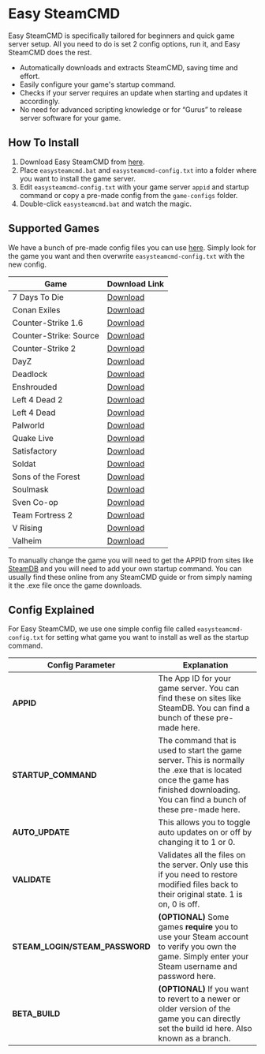 # Easy SteamCMD

Easy SteamCMD is specifically tailored for beginners and quick game server setup. All you need to do is set 2 config options, run it, and Easy SteamCMD does the rest.

- Automatically downloads and extracts SteamCMD, saving time and effort.
- Easily configure your game's startup command.
- Checks if your server requires an update when starting and updates it accordingly.
- No need for advanced scripting knowledge or for “Gurus” to release server software for your game.

## How To Install

1. Download Easy SteamCMD from [here](https://github.com/ghostcap-gaming/easy-steamcmd/archive/refs/heads/main.zip).
2. Place `easysteamcmd.bat` and `easysteamcmd-config.txt` into a folder where you want to install the game server.
3. Edit `easysteamcmd-config.txt` with your game server `appid` and startup command or copy a pre-made config from the `game-configs` folder.
4. Double-click `easysteamcmd.bat` and watch the magic.

## Supported Games
We have a bunch of pre-made config files you can use [here](https://github.com/ghostcap-gaming/easy-steamcmd/tree/main/game-configs). Simply look for the game you want and then overwrite `easysteamcmd-config.txt` with the new config. 

| Game                | Download Link         |
|---------------------|-----------------------|
| 7 Days To Die        | [Download](https://github.com/ghostcap-gaming/easy-steamcmd/blob/main/game-configs/7-days-to-die/)         |
| Conan Exiles        | [Download](https://github.com/ghostcap-gaming/easy-steamcmd/blob/main/game-configs/conan-exiles/)         |
| Counter-Strike 1.6 | [Download](https://github.com/ghostcap-gaming/easy-steamcmd/tree/main/game-configs/counter-strike-1-6)         |
| Counter-Strike: Source | [Download](https://github.com/ghostcap-gaming/easy-steamcmd/tree/main/game-configs/counter-strike-source)         |
| Counter-Strike 2 | [Download](https://github.com/ghostcap-gaming/easy-steamcmd/tree/main/game-configs/counter-strike-2)         |
| DayZ | [Download](https://github.com/ghostcap-gaming/easy-steamcmd/tree/main/game-configs/dayz)         |
| Deadlock | [Download](https://github.com/ghostcap-gaming/easy-steamcmd/tree/main/game-configs/deadlock)         |
| Enshrouded          | [Download](https://github.com/ghostcap-gaming/easy-steamcmd/tree/main/game-configs/enshrouded)         |
| Left 4 Dead 2       | [Download](https://github.com/ghostcap-gaming/easy-steamcmd/tree/main/game-configs/left-4-dead-2)         |
| Left 4 Dead         | [Download](https://github.com/ghostcap-gaming/easy-steamcmd/tree/main/game-configs/left-4-dead)         |
| Palworld            | [Download](https://github.com/ghostcap-gaming/easy-steamcmd/tree/main/game-configs/palworld)         |
| Quake Live            | [Download](https://github.com/ghostcap-gaming/easy-steamcmd/tree/main/game-configs/quake-live)         |
| Satisfactory            | [Download](https://github.com/ghostcap-gaming/easy-steamcmd/tree/main/game-configs/satisfactory)         |
| Soldat            | [Download](https://github.com/ghostcap-gaming/easy-steamcmd/tree/main/game-configs/soldat)         |
| Sons of the Forest            | [Download](https://github.com/ghostcap-gaming/easy-steamcmd/tree/main/game-configs/sons-of-the-forest)         |
| Soulmask            | [Download](https://github.com/ghostcap-gaming/easy-steamcmd/tree/main/game-configs/soulmask)         |
| Sven Co-op          | [Download](https://github.com/ghostcap-gaming/easy-steamcmd/tree/main/game-configs/sven-co-op)         |
| Team Fortress 2          | [Download](https://github.com/ghostcap-gaming/easy-steamcmd/tree/main/game-configs/team-fortress-2)         |
| V Rising            | [Download](https://github.com/ghostcap-gaming/easy-steamcmd/tree/main/game-configs/v-rising)         |
| Valheim             | [Download](https://github.com/ghostcap-gaming/easy-steamcmd/tree/main/game-configs/valheim)         |

To manually change the game you will need to get the APPID from sites like [SteamDB](https://steamdb.info/) and you will need to add your own startup command. You can usually find these online from any SteamCMD guide or from simply naming it the .exe file once the game downloads.

## Config Explained

For Easy SteamCMD, we use one simple config file called `easysteamcmd-config.txt` for setting what game you want to install as well as the startup command.

| Config Parameter    | Explanation                                                                                           |
|---------------------|-------------------------------------------------------------------------------------------------------|
| **APPID**           | The App ID for your game server. You can find these on sites like SteamDB. You can find a bunch of these pre-made here. |
| **STARTUP_COMMAND** | The command that is used to start the game server. This is normally the .exe that is located once the game has finished downloading. You can find a bunch of these pre-made here. |
| **AUTO_UPDATE**     | This allows you to toggle auto updates on or off by changing it to 1 or 0. |
| **VALIDATE**     | Validates all the files on the server. Only use this if you need to restore modified files back to their original state. 1 is on, 0 is off. |
| **STEAM_LOGIN/STEAM_PASSWORD** | **(OPTIONAL)** Some games **require** you to use your Steam account to verify you own the game. Simply enter your Steam username and password here. |
| **BETA_BUILD** | **(OPTIONAL)** If you want to revert to a newer or older version of the game you can directly set the build id here. Also known as a branch. |


